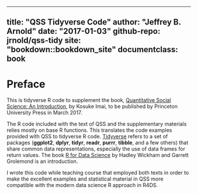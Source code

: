 
---
title: "QSS Tidyverse Code"
author: "Jeffrey B. Arnold"
date: "2017-01-03"
github-repo: jrnold/qss-tidy
site: "bookdown::bookdown_site"
documentclass: book
---

# Preface

This is tidyverse R code to supplement the book, [Quantitative Social Science: An Introduction](http://press.princeton.edu/titles/11025.html), by Kosuke Imai, to
be published by Princeton University Press in March 2017.

The R code included with the text of QSS and the supplementary materials relies mostly on base R functions. 
This translates the code examples provided with QSS to tidyverse R code. 
[Tidyverse](https://github.com/tidyverse/tidyverse) refers to a set of packages (**ggplot2**, **dplyr**, **tidyr**, **readr**, **purrr**, **tibble**,  and a few others) that share common data representations, especially the use of data frames for return values. The book [R for Data Science](http://r4ds.had.co.nz/) by Hadley Wickham and Garrett Grolemond is an introduction.

I wrote this code while teaching course that employed both texts in order to make the excellent examples and statistical material in QSS more compatible with the modern data science R approach in R4DS.
